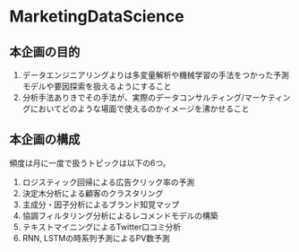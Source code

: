 # MarketingDataScience

## 本企画の目的
1. データエンジニアリングよりは多変量解析や機械学習の手法をつかった予測モデルや要因探索を扱えるようにすること
2. 分析手法ありきでその手法が、実際のデータコンサルティング/マーケティングにおいてどのような場面で使えるのかイメージを沸かせること

## 本企画の構成
頻度は月に一度で扱うトピックは以下の6つ。
1. ロジスティック回帰による広告クリック率の予測
2. 決定木分析による顧客のクラスタリング
3. 主成分・因子分析によるブランド知覚マップ
4. 協調フィルタリング分析によるレコメンドモデルの構築
5. テキストマイニングによるTwitter口コミ分析 
6. RNN, LSTMの時系列予測によるPV数予測
